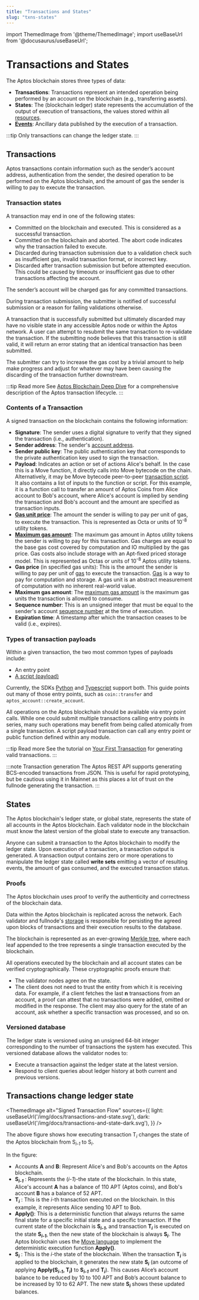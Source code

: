 ```yaml
---
title: "Transactions and States"
slug: "txns-states"
---
```


import ThemedImage from '@theme/ThemedImage';
import useBaseUrl from '@docusaurus/useBaseUrl';

# Transactions and States

The Aptos blockchain stores three types of data:

- **Transactions**: Transactions represent an intended operation being performed by an account on the blockchain (e.g., transferring assets).
- **States**: The (blockchain ledger) state represents the accumulation of the output of execution of transactions, the values stored within all [resources](./resources).
- [**Events**](./events.md): Ancillary data published by the execution of a transaction.

:::tip
Only transactions can change the ledger state.
:::

## Transactions

Aptos transactions contain information such as the sender’s account address, authentication from the sender, the desired operation to be performed on the Aptos blockchain, and the amount of gas the sender is willing to pay to execute the transaction.

### Transaction states

A transaction may end in one of the following states:

- Committed on the blockchain and executed. This is considered as a successful transaction.
- Committed on the blockchain and aborted. The abort code indicates why the transaction failed to execute.
- Discarded during transaction submission due to a validation check such as insufficient gas, invalid transaction format, or incorrect key.
- Discarded after transaction submission but before attempted execution. This could be caused by timeouts or insufficient gas due to other transactions affecting the account.

The sender’s account will be charged gas for any committed transactions.

During transaction submission, the submitter is notified of successful submission or a reason for failing validations otherwise.

A transaction that is successfully submitted but ultimately discarded may have no visible state in any accessible Aptos node or within the Aptos network. A user can attempt to resubmit the same transaction to re-validate the transaction. If the submitting node believes that this transaction is still valid, it will return an error stating that an identical transaction has been submitted.

The submitter can try to increase the gas cost by a trivial amount to help make progress and adjust for whatever may have been causing the discarding of the transaction further downstream.

:::tip Read more
See [Aptos Blockchain Deep Dive](./blockchain.md) for a comprehensive description of the Aptos transaction lifecycle.
:::

### Contents of a Transaction

A signed transaction on the blockchain contains the following information:

- **Signature**: The sender uses a digital signature to verify that they signed the transaction (i.e., authentication).
- **Sender address**: The sender's [account address](./accounts.md#account-address).
- **Sender public key**: The public authentication key that corresponds to the private authentication key used to sign the transaction.
- **Payload**: Indicates an action or set of actions Alice's behalf. In the case this is a Move function, it directly calls into Move bytecode on the chain. Alternatively, it may be Move bytecode peer-to-peer [transaction script](../reference/glossary.md#transaction-script). It also contains a list of inputs to the function or script. For this example, it is a function call to transfer an amount of Aptos Coins from Alice account to Bob's account, where Alice's account is implied by sending the transaction and Bob's account and the amount are specified as transaction inputs.
- [**Gas unit price**](../reference/glossary.md#gas-unit-price): The amount the sender is willing to pay per unit of gas, to execute the transaction. This is represented as Octa or units of 10<sup>-8</sup> utility tokens.
- [**Maximum gas amount**](../reference/glossary.md#maximum-gas-amount): The maximum gas amount in Aptos utility tokens the sender is willing to pay for this transaction. Gas charges are equal to the base gas cost covered by computation and IO multiplied by the gas price. Gas costs also include storage with an Apt-fixed priced storage model. This is represented as Octas or units of 10<sup>-8</sup> Aptos utility tokens.
- **Gas price** (in specified gas units): This is the amount the sender is willing to pay per unit of [gas](./gas-txn-fee.md) to execute the transaction. [Gas](./gas-txn-fee.md) is a way to pay for computation and storage. A gas unit is an abstract measurement of computation with no inherent real-world value.
- **Maximum gas amount**: The [maximum gas amount](./gas-txn-fee.md#gas-and-transaction-fee-on-the-aptos-blockchain) is the maximum gas units the transaction is allowed to consume.
- **Sequence number**: This is an unsigned integer that must be equal to the sender's account [sequence number](./accounts.md#account-sequence-number) at the time of execution.
- **Expiration time**: A timestamp after which the transaction ceases to be valid (i.e., expires).

### Types of transaction payloads

Within a given transaction, the two most common types of payloads include:

- An entry point
- [A script (payload)](../move/move-on-aptos/move-scripts)

Currently, the SDKs [Python](https://aptos.dev/sdks/python-sdk) and [Typescript](https://aptos.dev/sdks/ts-sdk/index) support both. This guide points out many of those entry points, such as `coin::transfer` and `aptos_account::create_account`.

All operations on the Aptos blockchain should be available via entry point calls. While one could submit multiple transactions calling entry points in series, many such operations may benefit from being called atomically from a single transaction. A script payload transaction can call any entry point or public function defined within any module.

:::tip Read more
See the tutorial on [Your First Transaction](../tutorials/first-transaction.md) for generating valid transactions.
:::

:::note Transaction generation
The Aptos REST API supports generating BCS-encoded transactions from JSON. This is useful for rapid prototyping, but be cautious using it in Mainnet as this places a lot of trust on the fullnode generating the transaction.
:::

## States

The Aptos blockchain's ledger state, or global state, represents the state of all accounts in the Aptos blockchain. Each validator node in the blockchain must know the latest version of the global state to execute any transaction.

Anyone can submit a transaction to the Aptos blockchain to modify the ledger state. Upon execution of a transaction, a transaction output is generated. A transaction output contains zero or more operations to manipulate the ledger state called **write sets** emitting a vector of resulting events, the amount of gas consumed, and the executed transaction status.

### Proofs

The Aptos blockchain uses proof to verify the authenticity and correctness of the blockchain data.

Data within the Aptos blockchain is replicated across the network. Each validator and fullnode's [storage](./validator-nodes#storage) is responsible for persisting the agreed upon blocks of transactions and their execution results to the database.

The blockchain is represented as an ever-growing [Merkle tree](../reference/glossary.md#merkle-trees), where each leaf appended to the tree represents a single transaction executed by the blockchain.

All operations executed by the blockchain and all account states can be verified cryptographically. These cryptographic proofs ensure that:

- The validator nodes agree on the state.
- The client does not need to trust the entity from which it is receiving data. For example, if a client fetches the last **n** transactions from an account, a proof can attest that no transactions were added, omitted or modified in the response. The client may also query for the state of an account, ask whether a specific transaction was processed, and so on.

### Versioned database

The ledger state is versioned using an unsigned 64-bit integer corresponding to the number of transactions the system has executed. This versioned database allows the validator nodes to:

- Execute a transaction against the ledger state at the latest version.
- Respond to client queries about ledger history at both current and previous versions.

## Transactions change ledger state

<ThemedImage
alt="Signed Transaction Flow"
sources={{
    light: useBaseUrl('/img/docs/transactions-and-state.svg'),
    dark: useBaseUrl('/img/docs/transactions-and-state-dark.svg'),
  }}
/>

The above figure shows how executing transaction T<sub>_i_</sub> changes the state of the Aptos blockchain from S<sub>_i-1_</sub> to S<sub>_i_</sub>.

In the figure:

- Accounts **A** and **B**: Represent Alice's and Bob's accounts on the Aptos blockchain.
- **S<sub>_i-1_</sub>** : Represents the (_i-1_)-the state of the blockchain. In this state, Alice's account **A** has a balance of 110 APT (Aptos coins), and Bob's account **B** has a balance of 52 APT.
- **T<sub>_i_</sub>** : This is the _i_-th transaction executed on the blockchain. In this example, it represents Alice sending 10 APT to Bob.
- **Apply()**: This is a deterministic function that always returns the same final state for a specific initial state and a specific transaction. If the current state of the blockchain is **S<sub>_i-1_</sub>**, and transaction **T<sub>_i_</sub>** is executed on the state **S<sub>_i-1_</sub>**, then the new state of the blockchain is always **S<sub>_i_</sub>**. The Aptos blockchain uses the [Move language](../move/book/SUMMARY.md) to implement the deterministic execution function **Apply()**.
- **S<sub>_i_</sub>** : This is the _i_-the state of the blockchain. When the transaction **T<sub>_i_</sub>** is applied to the blockchain, it generates the new state **S<sub>_i_</sub>** (an outcome of applying **Apply(S<sub>_i-1_</sub>, T<sub>_i_</sub>)** to **S<sub>_i-1_</sub>** and **T<sub>_i_</sub>**). This causes Alice’s account balance to be reduced by 10 to 100 APT and Bob’s account balance to be increased by 10 to 62 APT. The new state **S<sub>_i_</sub>** shows these updated balances.
